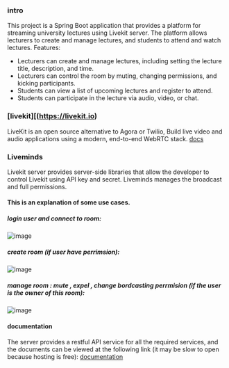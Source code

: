 ### intro
This project is a Spring Boot application that provides a platform for
streaming university lectures using Livekit server. The platform allows
lecturers to create and manage lectures, and students to attend and watch
lectures.
Features:
- Lecturers can create and manage lectures, including setting the lecture title,
description, and time.
- Lecturers can control the room by muting, changing permissions, and kicking
participants.
- Students can view a list of upcoming lectures and register to attend.
- Students can participate in the lecture via audio, video, or chat.

### [livekit][(https://livekit.io)
LiveKit is an open source alternative to Agora or Twilio,
Build live video and audio applications using a modern, end-to-end WebRTC stack.
[docs](https://docs.livekit.io/realtime/)

### Liveminds
Livekit server provides server-side libraries that allow the developer to control Livekit using API key and secret.
Liveminds manages the broadcast and full permissions. 
#### This is an explanation of some use cases.
##### login user and connect to room:
![image](https://github.com/IsmaelE77/LiveMinds/assets/93754014/b16c1feb-13bc-4705-81f5-a6ffba0858ff)
##### create room (if user have perrimsion):
![image](https://github.com/IsmaelE77/LiveMinds/assets/93754014/04be3b0a-6147-4dd2-9067-324ab91d27f7)
##### manage room : mute , expel , change bordcasting perrmision (if the user is the owner of this room):
![image](https://github.com/IsmaelE77/LiveMinds/assets/93754014/59ad64c8-cbc2-4ad1-9de5-2e37c513dc17)

#### documentation
The server provides a restful API service for all the required services,
and the documents can be viewed at the following link (it may be slow to open because hosting is free):
[documentation](https://liveminds.onrender.com/swagger-ui/index.html)


